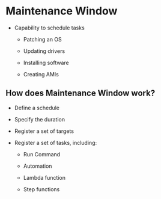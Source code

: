 # Maintenance Window

* Capability to schedule tasks

  * Patching an OS

  * Updating drivers

  * Installing software

  * Creating AMIs

## How does Maintenance Window work?

* Define a schedule

* Specify the duration

* Register a set of targets

* Register a set of tasks, including:

  * Run Command

  * Automation

  * Lambda function

  * Step functions
